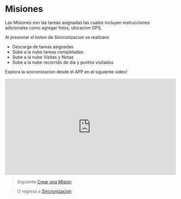 # Misiones

Las Misiones son las tareas asignadas las cuales incluyen instrucciones adicionales como agregar fotos, ubicacion GPS, 

Al presionar el boton de Sincronizacion se realizara:

 - Descarga de tareas asignadas 
 - Sube a la nube tareas completadas 
 - Sube a la nube Visitas y Notas 
 - Sube a la nube recorrido de dia y puntos visitados

Explora la sincronizacion desde el APP en el siguiente video! 
<iframe width="560" height="315" src="https://www.youtube.com/embed/TBZDvUL4WBs" frameborder="0" allow="accelerometer; autoplay; encrypted-media; gyroscope; picture-in-picture" allowfullscreen></iframe>


> Siguiente [Crear una Mision](/v1/app-movil/crear_mision.html)

> O regresa a [Sincronizacion](/v1/app-movil/sync.html)
<!--stackedit_data:
eyJoaXN0b3J5IjpbLTM2ODY0NzEzM119
-->